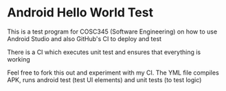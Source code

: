 # Android Hello World Test

This is a test program for COSC345 (Software Engineering) on how to use Android Studio and also GitHub's CI to deploy and test

There is a CI which executes unit test and ensures that everything is working

Feel free to fork this out and experiment with my CI. The YML file compiles APK, runs android test (test UI elements) and unit tests (to test logic) 
